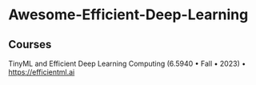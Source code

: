 # Awesome-Efficient-Deep-Learning

## Courses
TinyML and Efficient Deep Learning Computing (6.5940 • Fall • 2023) • https://efficientml.ai
